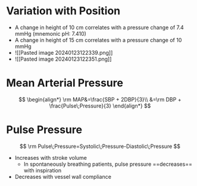 # Variation with Position
- A change in height of 10 cm correlates with a pressure change of 7.4 mmHg (mnemonic pH: 7.410)
- A change in height of 15 cm correlates with a pressure change of 10 mmHg
- ![[Pasted image 20240123122339.png]]
- ![[Pasted image 20240123122351.png]]

# Mean Arterial Pressure
$$
\begin{align*}
\rm MAP&=\frac{SBP + 2DBP}{3}\\
&=\rm DBP + \frac{Pulse\;Pressure}{3}
\end{align*}
$$
# Pulse Pressure
$$
\rm Pulse\;Pressure=Systolic\;Pressure-Diastolic\;Pressure
$$
- Increases with stroke volume
	- In spontaneously breathing patients, pulse pressure ==decreases== with inspiration
- Decreases with vessel wall compliance